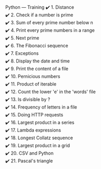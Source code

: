 Python — Training
✔️ 1. Distance  
✔️ 2. Check if a number is prime  
✔️ 3. Sum of every prime number below n  
✔️ 4. Print every prime numbers in a range  
✔️ 5. Next prime  
✔️ 6. The Fibonacci sequence  
✔️ 7. Exceptions  
✔️ 8. Display the date and time  
✔️ 9. Print the content of a file  
✔️ 10. Pernicious numbers  
✔️ 11. Product of iterable  
✔️ 12. Count the lower 'e' in the 'words' file  
✔️ 13. Is divisible by ?  
✔️ 14. Frequency of letters in a file  
✔️ 15. Doing HTTP requests  
✔️ 16. Largest product in a series  
✔️ 17. Lambda expressions  
✔️ 18. Longest Collatz sequence  
✔️ 19. Largest product in a grid  
✔️ 20. CSV and Python  
✔️ 21. Pascal's triangle  